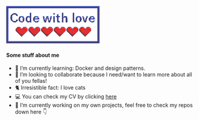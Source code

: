 
![alt text](./codeWithLove.png "Code With Love")

#### Some stuff about me
- 🌱 I’m currently learning: Docker and design patterns.
- 👯 I’m looking to collaborate because I need/want to learn more about all of you fellas!
- 🐈 Irresistible fact: I love cats  
- 💻 You can check my CV by clicking [here](https://kenserikawa.github.io/)
- 🔭 I’m currently working on my own projects, feel free to check my repos down here 👇 
